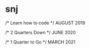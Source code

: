 # snj
/* 
Learn how to code
*/
AUGUST 2019

/*
2 Quarters Down
*/
JUNE 2020

/* 
1 Quarter to Go
*/
MARCH 2021
